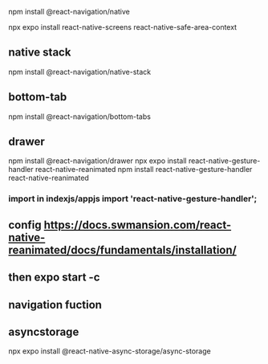 npm install @react-navigation/native

npx expo install react-native-screens react-native-safe-area-context

## native stack

npm install @react-navigation/native-stack

## bottom-tab

npm install @react-navigation/bottom-tabs

## drawer

npm install @react-navigation/drawer
npx expo install react-native-gesture-handler react-native-reanimated
npm install react-native-gesture-handler react-native-reanimated

### import in indexjs/appjs import 'react-native-gesture-handler';

## config https://docs.swmansion.com/react-native-reanimated/docs/fundamentals/installation/

## then expo start -c

## navigation fuction

## asyncstorage

npx expo install @react-native-async-storage/async-storage
